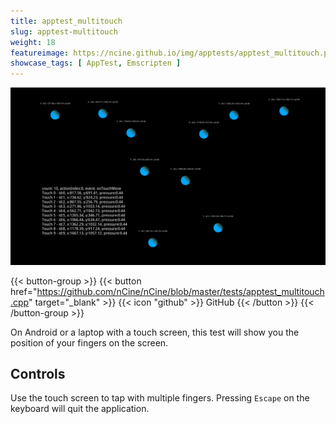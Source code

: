 ```yaml
---
title: apptest_multitouch
slug: apptest-multitouch
weight: 18
featureimage: https://ncine.github.io/img/apptests/apptest_multitouch.png
showcase_tags: [ AppTest, Emscripten ]
---
```


![apptest_multitouch](/img/apptests/apptest_multitouch.png)

{{< button-group >}}
{{< button href="https://github.com/nCine/nCine/blob/master/tests/apptest_multitouch.cpp" target="_blank" >}}
{{< icon "github" >}} GitHub
{{< /button >}}
{{< /button-group >}}

On Android or a laptop with a touch screen, this test will show you the position of your fingers on the screen.

## Controls

Use the touch screen to tap with multiple fingers. Pressing `Escape` on the keyboard will quit the application.
